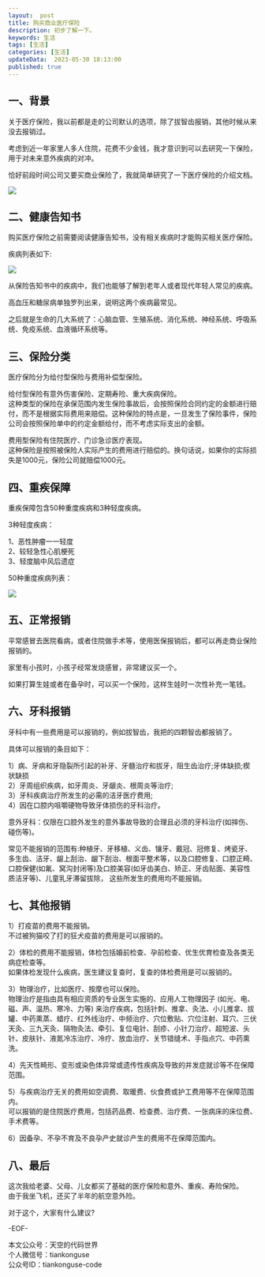 ```yaml
---   
layout:  post  
title: 购买商业医疗保险     
description: 初步了解一下。          
keywords: 生活  
tags: [生活]    
categories: [生活]  
updateData:  2023-05-30 18:13:00  
published: true  
---  
```




## 一、背景  


关于医疗保险，我以前都是走的公司默认的选项，除了拔智齿报销，其他时候从来没去报销过。  



考虑到近一年家里人多人住院，花费不少金钱，我才意识到可以去研究一下保险，用于对未来意外疾病的对冲。  



恰好前段时间公司又要买商业保险了，我就简单研究了一下医疗保险的介绍文档。  


![](https://res2023.tiankonguse.com/images/2023/05/30/003.png)


## 二、健康告知书


购买医疗保险之前需要阅读健康告知书，没有相关疾病时才能购买相关医疗保险。  



疾病列表如下:  


![](https://res2023.tiankonguse.com/images/2023/05/30/002.png)



从保险告知书中的疾病中，我们也能够了解到老年人或者现代年轻人常见的疾病。  


高血压和糖尿病单独罗列出来，说明这两个疾病最常见。  


之后就是生命的几大系统了：心脑血管、生殖系统、消化系统、神经系统、呼吸系统、免疫系统、血液循环系统等。  


## 三、保险分类  


医疗保险分为给付型保险与费用补偿型保险。  


给付型保险有意外伤害保险、定期寿险、重大疾病保险。  
这种类型的保险在承保范围内发生保险事故后，会按照保险合同约定的金额进行赔付，而不是根据实际费用来赔偿。这种保险的特点是，一旦发生了保险事件，保险公司会按照保险单中的约定金额给付，而不考虑实际支出的金额。  


费用型保险有住院医疗、门诊急诊医疗表现。  
这种保险是按照被保险人实际产生的费用进行赔偿的。换句话说，如果你的实际损失是1000元，保险公司就赔偿1000元。  


## 四、重疾保障  


重疾保障包含50种重度疾病和3种轻度疾病。  


3种轻度疾病：  


1、恶性肿瘤一一轻度  
2、较轻急性心肌梗死  
3、轻度脑中风后遗症  


50种重度疾病列表：  


![](https://res2023.tiankonguse.com/images/2023/05/30/001.png)




## 五、正常报销  


平常感冒去医院看病，或者住院做手术等，使用医保报销后，都可以再走商业保险报销的。  


家里有小孩时，小孩子经常发烧感冒，非常建议买一个。  


如果打算生娃或者在备孕时，可以买一个保险，这样生娃时一次性补充一笔钱。  



## 六、牙科报销  


牙科中有一些费用是可以报销的，例如拔智齿，我把的四颗智齿都报销了。  


具体可以报销的条目如下：  


1）病、牙病和牙隐裂所引起的补牙、牙髓治疗和拔牙，阻生齿治疗;牙体缺损;楔状缺损  
2）牙周组织疾病，如牙周炎、牙龈炎、根周炎等治疗;  
3）牙科疾病治疗所发生的必需的洁牙医疗费用;  
4）因在口腔内咀嚼硬物导致牙体损伤的牙科治疗。  


意外牙科：仅限在口腔外发生的意外事故导致的合理且必须的牙科治疗(如摔伤、碰伤等)。  


常见不能报销的范围有:种植牙、牙移植、义齿、镶牙、戴冠、冠修复、烤瓷牙、多生齿、洁牙、龈上刮治、龈下刮治、根面平整术等，以及口腔修复、口腔正畸、口腔保健(如氟、窝沟封闭等)及口腔美容(如牙齿美白、矫正、牙齿贴面、美容性质洁牙等)、儿童乳牙滞留拔除， 这些所发生的费用均不能报销。  




## 七、其他报销  


1）打疫苗的费用不能报销。  
不过被狗猫咬了打的狂犬疫苗的费用是可以报销的。  


2）体检的费用不能报销，体检包括婚前检查、孕前检查、优生优育检查及各类无病症检查等。  
如果体检发现什么疾病，医生建议复查时，复查的体检费用是可以报销的。  



3）物理治疗，比如医疗、按摩也可以保险。  
物理治疗是指由具有相应资质的专业医生实施的、应用人工物理因子 (如光、电、磁、声、温热、寒冷、力等) 来治疗疾病，包括针刺、推拿、灸法、小儿推拿、拔罐、中药熏蒸、蜡疗、红外线治疗、中频治疗、穴位敷贴、穴位注射、耳穴、三伏天灸、三九天灸、隔物灸法、牵引、复位电针、刮疹、小针刀治疗、超短波、头针、皮肤针、液氮冷冻治疗、冷疗、放血治疗、关节错缝术、手指点穴、中药熏洗。  


4）先天性畸形、变形或染色体异常或遗传性疾病及导致的并发症就诊等不在保障范围。  


5）与疾病治疗无关的费用如空调费、取暖费、伙食费或护工费用等不在保障范围内。  
可以报销的是住院医疗费用，包括药品费、检查费、治疗费、一张病床的床位费、手术费等。  


6）因备孕、不孕不育及不良孕产史就诊产生的费用不在保障范围内。  


## 八、最后  


这次我给老婆、父母、儿女都买了基础的医疗保险和意外、重疾、寿险保险。  
由于我坐飞机，还买了半年的航空意外险。  


对于这个，大家有什么建议?  



-EOF-  



本文公众号：天空的代码世界  
个人微信号：tiankonguse  
公众号ID：tiankonguse-code  
  

